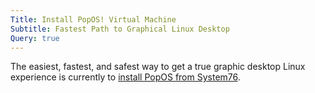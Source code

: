 ```yaml
---
Title: Install PopOS! Virtual Machine
Subtitle: Fastest Path to Graphical Linux Desktop
Query: true
---
```


The easiest, fastest, and safest way to get a true graphic desktop Linux experience is currently to [install PopOS from System76](https://support.system76.com/articles/install-in-vm/).
